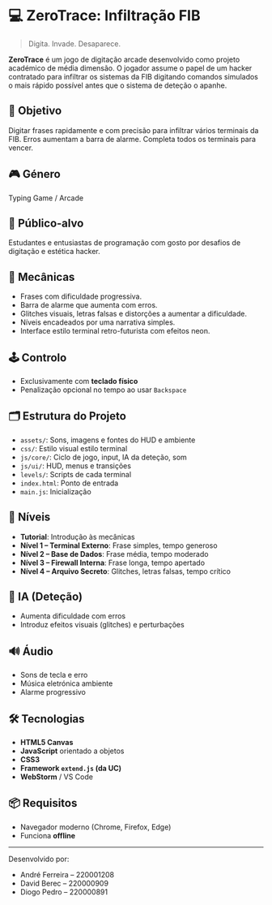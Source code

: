 # 💻 ZeroTrace: Infiltração FIB

> Digita. Invade. Desaparece.

**ZeroTrace** é um jogo de digitação arcade desenvolvido como projeto académico de média dimensão. O jogador assume o
papel de um hacker contratado para infiltrar os sistemas da FIB digitando comandos simulados o mais rápido possível
antes que o sistema de deteção o apanhe.

## 🎯 Objetivo

Digitar frases rapidamente e com precisão para infiltrar vários terminais da FIB. Erros aumentam a barra de alarme.
Completa todos os terminais para vencer.

## 🎮 Género

Typing Game / Arcade

## 👥 Público-alvo

Estudantes e entusiastas de programação com gosto por desafios de digitação e estética hacker.

## 🧩 Mecânicas

- Frases com dificuldade progressiva.
- Barra de alarme que aumenta com erros.
- Glitches visuais, letras falsas e distorções a aumentar a dificuldade.
- Níveis encadeados por uma narrativa simples.
- Interface estilo terminal retro-futurista com efeitos neon.

## 🕹 Controlo

- Exclusivamente com **teclado físico**
- Penalização opcional no tempo ao usar `Backspace`

## 🗂 Estrutura do Projeto

- `assets/`: Sons, imagens e fontes do HUD e ambiente
- `css/`: Estilo visual estilo terminal
- `js/core/`: Ciclo de jogo, input, IA da deteção, som
- `js/ui/`: HUD, menus e transições
- `levels/`: Scripts de cada terminal
- `index.html`: Ponto de entrada
- `main.js`: Inicialização

## 📜 Níveis

- **Tutorial**: Introdução às mecânicas
- **Nível 1 – Terminal Externo**: Frase simples, tempo generoso
- **Nível 2 – Base de Dados**: Frase média, tempo moderado
- **Nível 3 – Firewall Interna**: Frase longa, tempo apertado
- **Nível 4 – Arquivo Secreto**: Glitches, letras falsas, tempo crítico

## 🧠 IA (Deteção)

- Aumenta dificuldade com erros
- Introduz efeitos visuais (glitches) e perturbações

## 🔊 Áudio

- Sons de tecla e erro
- Música eletrónica ambiente
- Alarme progressivo

## 🛠 Tecnologias

- **HTML5 Canvas**
- **JavaScript** orientado a objetos
- **CSS3**
- **Framework `extend.js` (da UC)**
- **WebStorm** / VS Code

## 📦 Requisitos

- Navegador moderno (Chrome, Firefox, Edge)
- Funciona **offline**

---

Desenvolvido por:

- André Ferreira – 220001208
- David Berec – 220000909
- Diogo Pedro – 220000891
